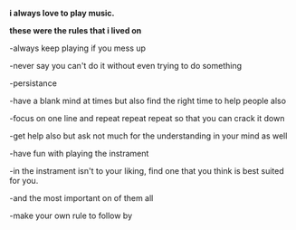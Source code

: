  <html>
  <title>
  *My musical rules*
  </title>
   <body>
  
   **i always love to play music.**
   
   **these were the rules that i lived on**
   
   -always keep playing if you mess up
   
   -never say you can't do it without even trying to do something
   
   -persistance
   
   -have a blank mind at times but also find the right time to help people also
   
   -focus on one line and repeat repeat repeat so that you can crack it down
   
   -get help also but ask not much for the understanding in your mind as well
   
   -have fun with playing the instrament
   
   -in the instrament isn't to your liking, find one that you think is best suited for you.
   
   -and the most important on of them all
   
   -make your own rule to follow by
   </body>
</html>
   
   
